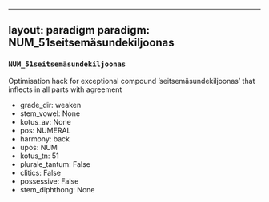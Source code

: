 
---
layout: paradigm
paradigm: NUM_51seitsemäsundekiljoonas
---
### ` NUM_51seitsemäsundekiljoonas `

Optimisation hack for exceptional compound ’seitsemäsundekiljoonas’ that inflects in all parts with agreement
* grade_dir: weaken
* stem_vowel: None
* kotus_av: None
* pos: NUMERAL
* harmony: back
* upos: NUM
* kotus_tn: 51
* plurale_tantum: False
* clitics: False
* possessive: False
* stem_diphthong: None
